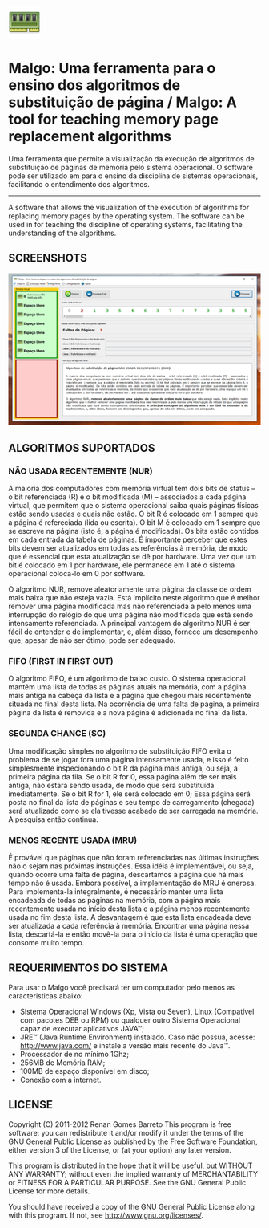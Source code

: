 ﻿![Malgo](https://github.com/RenanGBarreto/malgo/raw/master/icon.png)

# Malgo: Uma ferramenta para o ensino dos algoritmos de substituição de página / Malgo: A tool for teaching memory page replacement algorithms

Uma ferramenta que permite a visualização da execução de algoritmos de substituição de páginas de memória pelo sistema operacional. O software pode ser utilizado em para o ensino da disciplina de sistemas operacionais, facilitando o entendimento dos algoritmos.

---

A software that allows the visualization of the execution of algorithms for replacing memory pages by the operating system. The software can be used in for teaching the discipline of operating systems, facilitating the understanding of the algorithms.

## SCREENSHOTS
<p align="center">
  <img alt="Malgo Software Demo" src="https://github.com/RenanGBarreto/malgo/raw/master/screenshots/malgo-demo.gif"> 
</p>

## ALGORITMOS SUPORTADOS

### NÃO USADA RECENTEMENTE (NUR)

A maioria dos computadores com memória virtual tem dois bits de status – o bit referenciada (R) e o bit modificada (M) – associados a cada página virtual, que permitem que o sistema operacional saiba quais páginas físicas estão sendo usadas e quais não estão. O bit R é colocado em 1 sempre que a página é refereciada (lida ou escrita). O bit M é colocado em 1 sempre que se escreve na página (isto é, a página é modificada). Os bits estão contidos em cada entrada da tabela de páginas. É importante perceber que estes bits devem ser atualizados em todas as referências à memória, de modo que é essencial que esta atualização se dê por hardware. Uma vez que um bit é colocado em 1 por hardware, ele permanece em 1 até o sistema operacional coloca-lo em 0 por software.

O algoritmo NUR, remove aleatoriamente uma página da classe de ordem mais baixa que não esteja vazia. Está implícito neste algoritmo que é melhor remover uma página modificada mas não referenciada a pelo menos uma interrupção do relógio do que uma página não modificada que está sendo intensamente referenciada. A principal vantagem do algoritmo NUR é ser fácil de entender e de implementar, e, além disso, fornece um desempenho que, apesar de não ser ótimo, pode ser adequado.

### FIFO (FIRST IN FIRST OUT)

O algoritmo FIFO, é um algoritmo de baixo custo. O sistema operacional mantém uma lista de todas as páginas atuais na memória, com a página mais antiga na cabeça da lista e a página que chegou mais recentemente situada no final desta lista. Na ocorrência de uma falta de página, a primeira página da lista é removida e a nova página é adicionada no final da lista.

### SEGUNDA CHANCE (SC)

Uma modificação simples no algoritmo de substituição FIFO evita o problema de se jogar fora uma página intensamente usada, e isso é feito simplesmente inspecionando o bit R da página mais antiga, ou seja, a primeira página da fila. Se o bit R for 0, essa página além de ser mais antiga, não estará sendo usada, de modo que será substituída imediatamente. Se o bit R for 1, ele será colocado em 0; Essa página será posta no final da lista de páginas e seu tempo de carregamento (chegada) será atualizado como se ela tivesse acabado de ser carregada na memória. A pesquisa então continua.

### MENOS RECENTE USADA (MRU)

É provável que páginas que não foram referenciadas nas últimas instruções não o sejam nas próximas instruções. Essa idéia é implementável, ou seja, quando ocorre uma falta de página, descartamos a página que há mais tempo não é usada. Embora possível, a implementação do MRU é onerosa. Para implementa-la integralmente, é necessário manter uma lista encadeada de todas as páginas na memória, com a página mais recentemente usada no início desta lista e a página menos recentemente usada no fim desta lista. A desvantagem é que esta lista encadeada deve ser atualizada a cada referência à memória. Encontrar uma página nessa lista, descartá-la e então movê-la para o início da lista é uma operação que consome muito tempo.

## REQUERIMENTOS DO SISTEMA

Para usar o Malgo você precisará ter um computador pelo menos as caracteristicas abaixo:
* Sistema Operacional Windows (Xp, Vista ou Seven), Linux
   (Compatível com pacotes DEB ou RPM) ou qualquer outro Sistema Operacional capaz
   de executar aplicativos JAVA™;
* JRE™ (Java Runtime Environment) instalado. Caso não possua, acesse:
   http://www.java.com/ e instale a versão mais recente do Java™.
* Processador de no mínimo 1Ghz;
* 256MB de Memória RAM;
* 100MB de espaço disponível em disco;
* Conexão com a internet.

## LICENSE

Copyright (C) 2011-2012 Renan Gomes Barreto
This program is free software: you can redistribute it and/or modify
it under the terms of the GNU General Public License as published by
the Free Software Foundation, either version 3 of the License, or
(at your option) any later version.

This program is distributed in the hope that it will be useful,
but WITHOUT ANY WARRANTY; without even the implied warranty of
MERCHANTABILITY or FITNESS FOR A PARTICULAR PURPOSE.  See the
GNU General Public License for more details.

You should have received a copy of the GNU General Public License
along with this program.  If not, see http://www.gnu.org/licenses/.
